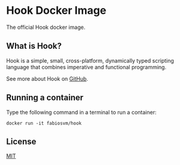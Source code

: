 
# Hook Docker Image

The official Hook docker image.

## What is Hook?

Hook is a simple, small, cross-platform, dynamically typed scripting language that combines imperative and functional programming.

See more about Hook on [GitHub](https://github.com/fabiosvm/hook-lang).

## Running a container

Type the following command in a terminal to run a container:

```
docker run -it fabiosvm/hook
```

## License

[MIT](https://choosealicense.com/licenses/mit/)
